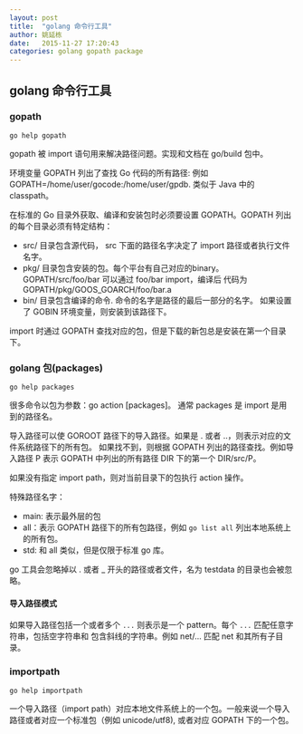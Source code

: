 ```yaml
---
layout: post
title:  "golang 命令行工具"
author: 姚延栋
date:   2015-11-27 17:20:43
categories: golang gopath package
---
```


## golang 命令行工具

### gopath

    go help gopath

gopath 被 import 语句用来解决路径问题。实现和文档在 go/build 包中。

环境变量 GOPATH 列出了查找 Go 代码的所有路径: 例如 GOPATH=/home/user/gocode:/home/user/gpdb. 类似于 Java 中的 classpath。

在标准的 Go 目录外获取、编译和安装包时必须要设置 GOPATH。GOPATH 列出的每个目录必须有特定结构：

* src/ 目录包含源代码， src 下面的路径名字决定了 import 路径或者执行文件名字。
* pkg/ 目录包含安装的包。每个平台有自己对应的binary。 GOPATH/src/foo/bar 可以通过 foo/bar import，编译后
代码为 GOPATH/pkg/GOOS_GOARCH/foo/bar.a
* bin/ 目录包含编译的命令. 命令的名字是路径的最后一部分的名字。 如果设置了 GOBIN 环境变量，则安装到该路径下。

import 时通过 GOPATH 查找对应的包，但是下载的新包总是安装在第一个目录下。

### golang 包(packages)

    go help packages

很多命令以包为参数：go action [packages]。 通常 packages 是 import 是用到的路径名。

导入路径可以使 GOROOT 路径下的导入路径。如果是 . 或者 ..，则表示对应的文件系统路径下的所有包。
如果找不到，则根据 GOPATH 列出的路径查找。例如导入路径 P 表示 GOPATH 中列出的所有路径 DIR 下的第一个
DIR/src/P。

如果没有指定 import path，则对当前目录下的包执行 action 操作。

特殊路径名字：

* main: 表示最外层的包
* all：表示 GOPATH 路径下的所有包路径，例如 `go list all` 列出本地系统上的所有包。
* std: 和 all 类似，但是仅限于标准 go 库。

go 工具会忽略掉以 . 或者 _ 开头的路径或者文件，名为 testdata 的目录也会被忽略。

#### 导入路径模式

如果导入路径包括一个或者多个 `...` 则表示是一个 pattern。每个 `...` 匹配任意字符串，包括空字符串和
包含斜线的字符串。例如 net/... 匹配 net 和其所有子目录。

### importpath

    go help importpath

一个导入路径（import path）对应本地文件系统上的一个包。一般来说一个导入路径或者对应一个标准包（例如 unicode/utf8),
或者对应 GOPATH 下的一个包。